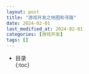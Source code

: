 ```yaml
---
layout: post
title: "游戏开发之地图和寻路"
date: 2024-02-01
last_modified_at: 2024-02-01
categories: [游戏开发]
tags: []
---
```


* 目录  
{:toc}
<br/>

